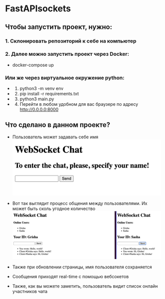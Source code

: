 # FastAPIsockets

## Чтобы запустить проект, нужно:

### 1. Склонировать репозиторий к себе на компьютер
### 2. Далее можно запустить проект через Docker:
* docker-compose up

### Или же через виртуальное окружение python:
* 1. python3 -m venv env
* 2. pip install -r requirements.txt
* 3. python3 main.py
* 4. Перейти в любом удобном для вас браузере по адресу http://0.0.0.0:8000

## Что сделано в данном проекте?
* Пользователь может задавать себе имя 
![имя](https://github.com/GrishaRybolovel/FastAPIsockets/blob/master/name.png)
* Вот так выглядит процесс общения между пользователями. Их может быть сколь угодное количество
![пользователи](https://github.com/GrishaRybolovel/FastAPIsockets/blob/master/users.png)

* Также при обновлении страницы, имя пользователя сохраняется
* Сообщения приходят real-time с помощью вебсокетов
* Также, как вы можете заметить, пользователь видит список онлайн участников чата
